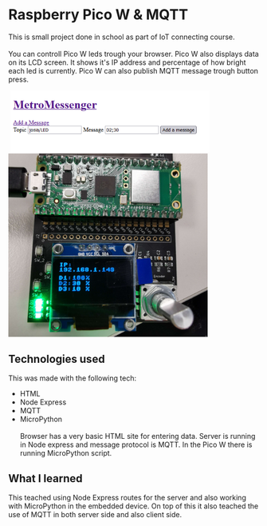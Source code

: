 # Raspberry Pico W & MQTT
This is small project done in school as part of IoT connecting course. 
<br><br>You can controll Pico W leds trough your browser. Pico W also displays data on its LCD screen. It shows it's IP address and percentage of how bright each led is currently. Pico W can also publish MQTT message trough button press.

![]() <img src="https://github.com/JosiaOrava/picoW/blob/main/img/server.PNG" width="400">
![]() <img src="https://github.com/JosiaOrava/picoW/blob/main/img/picoW.jpg" width="400">

## Technologies used
This was made with the following tech:
* HTML
* Node Express
* MQTT
* MicroPython
<br><br> Browser has a very basic HTML site for entering data. Server is running in Node express and message protocol is MQTT. In the Pico W there is running MicroPython script. 

## What I learned
This teached using Node Express routes for the server and also working with MicroPython in the embedded device. On top of this it also teached the use of MQTT in both server side and also client side.